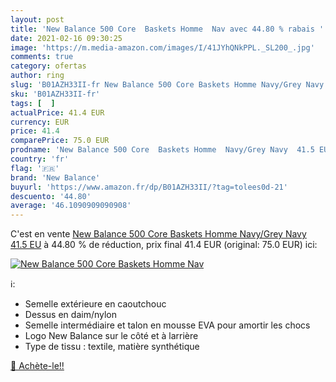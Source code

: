```yaml
---
layout: post
title: 'New Balance 500 Core  Baskets Homme  Nav avec 44.80 % rabais '
date: 2021-02-16 09:30:25
image: 'https://m.media-amazon.com/images/I/41JYhQNkPPL._SL200_.jpg'
comments: true
category: ofertas
author: ring
slug: 'B01AZH33II-fr New Balance 500 Core Baskets Homme Navy/Grey Navy 41.5 EU'
sku: 'B01AZH33II-fr'
tags: [  ]
actualPrice: 41.4 EUR
currency: EUR
price: 41.4
comparePrice: 75.0 EUR
prodname: 'New Balance 500 Core  Baskets Homme  Navy/Grey Navy  41.5 EU'
country: 'fr'
flag: '🇫🇷'
brand: 'New Balance'
buyurl: 'https://www.amazon.fr/dp/B01AZH33II/?tag=tolees0d-21'
descuento: '44.80'
average: '46.1090909090908'
---
```


C'est en vente [New Balance 500 Core  Baskets Homme  Navy/Grey Navy  41.5 EU](https://www.amazon.fr/dp/B01AZH33II/?tag=tolees0d-21)  à  44.80 % de réduction, prix final  41.4 EUR (original: 75.0 EUR) ici:

[![New Balance 500 Core  Baskets Homme  Nav](https://m.media-amazon.com/images/I/41JYhQNkPPL._SL200_.jpg)](https://www.amazon.fr/dp/B01AZH33II/?tag=tolees0d-21)

ℹ️:

- Semelle extérieure en caoutchouc
- Dessus en daim/nylon
- Semelle intermédiaire et talon en mousse EVA pour amortir les chocs
- Logo New Balance sur le côté et à larrière
- Type de tissu : textile, matière synthétique

[🛒 Achète-le!!](https://www.amazon.fr/dp/B01AZH33II/?tag=tolees0d-21)
